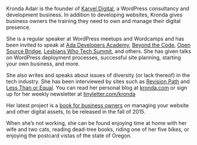 Kronda Adair is the founder of [Karvel Digital](http://karveldigital.com), a WordPress consultancy and development business. In addition to developing websites, Kronda gives business owners the training they need to own and manage their digital presence.

She is a regular speaker at WordPress meetups and Wordcamps and has been invited to speak at [Ada Developers Academy](http://adadevelopersacademy.org), [Beyond the Code](http://beyondthecode.io), [Open Source Bridge](http://opensourcebridge.org), [Lesbians Who Tech Summit](http://lesbianswhotech.org), and others. She has given talks on WordPress deployment processes, successful site planning, starting your own business, and more.

She also writes and speaks about issues of diversity (or lack thereof) in the tech industry. She has been interviewed by sites such as [Revision Path](http://revisionpath.com/kronda-adair/) and [Less Than or Equal](http://www.lessthanorequal.com/episodes/10). You can read her personal blog at [kronda.com](kronda.com) or sign up for her weekly newsletter at [tinyletter.com/kronda](tinyletter.com/kronda)

Her latest project is a [book for business owners](http://karveldigital.com/website-guide/) on managing your website and other digital assets, to be released in the fall of 2015.

When she’s not working, she can be found enjoying time at home with her wife and two cats, reading dead-tree books, riding one of her five bikes, or enjoying the postcard vistas of the state of Oregon.